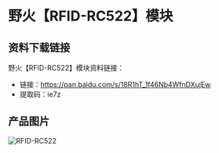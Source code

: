 [](index)

#  野火【RFID-RC522】模块

## 资料下载链接
野火【RFID-RC522】模块资料链接：
* 链接：https://pan.baidu.com/s/18R1hT_1f46Nb4WfnDXujEw 
* 提取码：ie7z  

## 产品图片
![RFID-RC522](https://raw.githubusercontent.com/wiki/Embdefire/products/images/模块产品/杂类通讯模块/RFID-RC522.jpg)